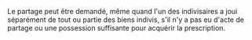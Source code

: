   
 Le partage peut être demandé, même quand l'un des indivisaires a joui séparément de tout ou partie des biens indivis, s'il n'y a pas eu d'acte de partage ou une possession suffisante pour acquérir la prescription.  

  
